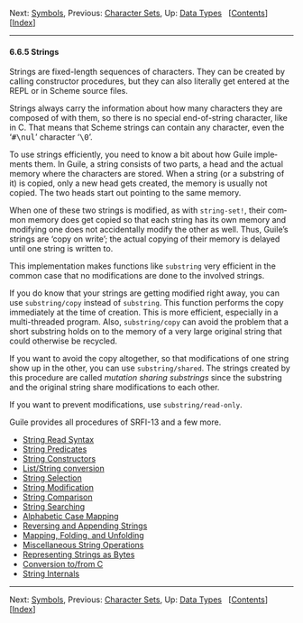 <!DOCTYPE html>
<!-- saved from url=(0064)https://www.gnu.org/software/guile/manual/html_node/Strings.html -->
<html><!-- Created by GNU Texinfo 7.0.1, https://www.gnu.org/software/texinfo/ --><head><meta http-equiv="Content-Type" content="text/html; charset=UTF-8">

<!-- This manual documents Guile version 3.0.9.

Copyright (C) 1996-1997, 2000-2005, 2009-2023 Free Software Foundation,
Inc. 

Copyright (C) 2021 Maxime Devos

Permission is granted to copy, distribute and/or modify this document
under the terms of the GNU Free Documentation License, Version 1.3 or
any later version published by the Free Software Foundation; with no
Invariant Sections, no Front-Cover Texts, and no Back-Cover Texts.  A
copy of the license is included in the section entitled "GNU Free
Documentation License." -->
<title>Strings (Guile Reference Manual)</title>

<meta name="description" content="Strings (Guile Reference Manual)">
<meta name="keywords" content="Strings (Guile Reference Manual)">
<meta name="resource-type" content="document">
<meta name="distribution" content="global">
<meta name="Generator" content="makeinfo">
<meta name="viewport" content="width=device-width,initial-scale=1">

<link href="https://www.gnu.org/software/guile/manual/html_node/index.html" rel="start" title="Top">
<link href="https://www.gnu.org/software/guile/manual/html_node/Concept-Index.html" rel="index" title="Concept Index">
<link href="https://www.gnu.org/software/guile/manual/html_node/index.html#SEC_Contents" rel="contents" title="Table of Contents">
<link href="https://www.gnu.org/software/guile/manual/html_node/Data-Types.html" rel="up" title="Data Types">
<link href="https://www.gnu.org/software/guile/manual/html_node/Symbols.html" rel="next" title="Symbols">
<link href="https://www.gnu.org/software/guile/manual/html_node/Character-Sets.html" rel="prev" title="Character Sets">
<style type="text/css">
<!--
-->
</style>
<link rel="stylesheet" type="text/css" href="./README_files/manual.css">


</head>

<body lang="en">
<div class="subsection-level-extent" id="Strings">
<div class="nav-panel">
<p>
Next: <a href="https://www.gnu.org/software/guile/manual/html_node/Symbols.html" accesskey="n" rel="next">Symbols</a>, Previous: <a href="https://www.gnu.org/software/guile/manual/html_node/Character-Sets.html" accesskey="p" rel="prev">Character Sets</a>, Up: <a href="https://www.gnu.org/software/guile/manual/html_node/Data-Types.html" accesskey="u" rel="up">Data Types</a> &nbsp; [<a href="https://www.gnu.org/software/guile/manual/html_node/index.html#SEC_Contents" title="Table of contents" rel="contents">Contents</a>][<a href="https://www.gnu.org/software/guile/manual/html_node/Concept-Index.html" title="Index" rel="index">Index</a>]</p>
</div>
<hr>
<h4 class="subsection" id="Strings-1">6.6.5 Strings</h4>
<a class="index-entry-id" id="index-Strings"></a>

<p>Strings are fixed-length sequences of characters.  They can be created
by calling constructor procedures, but they can also literally get
entered at the <abbr class="acronym">REPL</abbr> or in Scheme source files.
</p>

<p>Strings always carry the information about how many characters they are
composed of with them, so there is no special end-of-string character,
like in C.  That means that Scheme strings can contain any character,
even the ‘<samp class="samp">#\nul</samp>’ character ‘<samp class="samp">\0</samp>’.
</p>
<p>To use strings efficiently, you need to know a bit about how Guile
implements them.  In Guile, a string consists of two parts, a head and
the actual memory where the characters are stored.  When a string (or
a substring of it) is copied, only a new head gets created, the memory
is usually not copied.  The two heads start out pointing to the same
memory.
</p>
<p>When one of these two strings is modified, as with <code class="code">string-set!</code>,
their common memory does get copied so that each string has its own
memory and modifying one does not accidentally modify the other as well.
Thus, Guile’s strings are ‘copy on write’; the actual copying of their
memory is delayed until one string is written to.
</p>
<p>This implementation makes functions like <code class="code">substring</code> very
efficient in the common case that no modifications are done to the
involved strings.
</p>
<p>If you do know that your strings are getting modified right away, you
can use <code class="code">substring/copy</code> instead of <code class="code">substring</code>.  This
function performs the copy immediately at the time of creation.  This
is more efficient, especially in a multi-threaded program.  Also,
<code class="code">substring/copy</code> can avoid the problem that a short substring
holds on to the memory of a very large original string that could
otherwise be recycled.
</p>
<p>If you want to avoid the copy altogether, so that modifications of one
string show up in the other, you can use <code class="code">substring/shared</code>.  The
strings created by this procedure are called <em class="dfn">mutation sharing
substrings</em> since the substring and the original string share
modifications to each other.
</p>
<p>If you want to prevent modifications, use <code class="code">substring/read-only</code>.
</p>
<p>Guile provides all procedures of SRFI-13 and a few more.
</p>

<ul class="mini-toc">
<li><a href="https://www.gnu.org/software/guile/manual/html_node/String-Syntax.html" accesskey="1">String Read Syntax</a></li>
<li><a href="https://www.gnu.org/software/guile/manual/html_node/String-Predicates.html" accesskey="2">String Predicates</a></li>
<li><a href="https://www.gnu.org/software/guile/manual/html_node/String-Constructors.html" accesskey="3">String Constructors</a></li>
<li><a href="https://www.gnu.org/software/guile/manual/html_node/List_002fString-Conversion.html" accesskey="4">List/String conversion</a></li>
<li><a href="https://www.gnu.org/software/guile/manual/html_node/String-Selection.html" accesskey="5">String Selection</a></li>
<li><a href="https://www.gnu.org/software/guile/manual/html_node/String-Modification.html" accesskey="6">String Modification</a></li>
<li><a href="https://www.gnu.org/software/guile/manual/html_node/String-Comparison.html" accesskey="7">String Comparison</a></li>
<li><a href="https://www.gnu.org/software/guile/manual/html_node/String-Searching.html" accesskey="8">String Searching</a></li>
<li><a href="https://www.gnu.org/software/guile/manual/html_node/Alphabetic-Case-Mapping.html" accesskey="9">Alphabetic Case Mapping</a></li>
<li><a href="https://www.gnu.org/software/guile/manual/html_node/Reversing-and-Appending-Strings.html">Reversing and Appending Strings</a></li>
<li><a href="https://www.gnu.org/software/guile/manual/html_node/Mapping-Folding-and-Unfolding.html">Mapping, Folding, and Unfolding</a></li>
<li><a href="https://www.gnu.org/software/guile/manual/html_node/Miscellaneous-String-Operations.html">Miscellaneous String Operations</a></li>
<li><a href="https://www.gnu.org/software/guile/manual/html_node/Representing-Strings-as-Bytes.html">Representing Strings as Bytes</a></li>
<li><a href="https://www.gnu.org/software/guile/manual/html_node/Conversion-to_002ffrom-C.html">Conversion to/from C</a></li>
<li><a href="https://www.gnu.org/software/guile/manual/html_node/String-Internals.html">String Internals</a></li>
</ul>
</div>
<hr>
<div class="nav-panel">
<p>
Next: <a href="https://www.gnu.org/software/guile/manual/html_node/Symbols.html">Symbols</a>, Previous: <a href="https://www.gnu.org/software/guile/manual/html_node/Character-Sets.html">Character Sets</a>, Up: <a href="https://www.gnu.org/software/guile/manual/html_node/Data-Types.html">Data Types</a> &nbsp; [<a href="https://www.gnu.org/software/guile/manual/html_node/index.html#SEC_Contents" title="Table of contents" rel="contents">Contents</a>][<a href="https://www.gnu.org/software/guile/manual/html_node/Concept-Index.html" title="Index" rel="index">Index</a>]</p>
</div>





</body></html>